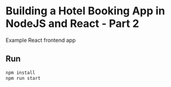 # Building a Hotel Booking App in NodeJS and React - Part 2

Example React frontend app

## Run

```bash
npm install
npm run start
```
